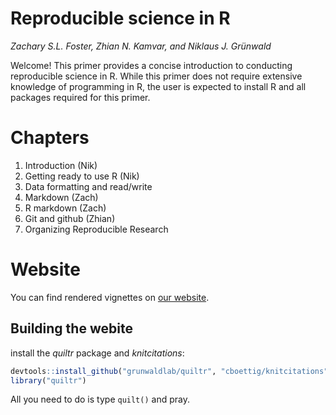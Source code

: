# Reproducible science in R

*Zachary S.L. Foster, Zhian N. Kamvar, and  Niklaus J. Gr&uuml;nwald*

Welcome! This primer provides a concise introduction to conducting reproducible science in R. While this primer does not require extensive knowledge of programming in R, the user is expected to install R and all packages required for this primer.

# Chapters

1. Introduction (Nik)
1. Getting ready to use R (Nik)
1. Data formatting and read/write
1. Markdown (Zach)
1. R markdown (Zach)
1. Git and github (Zhian)
1. Organizing Reproducible Research


# Website

You can find rendered vignettes on [our website](http://grunwaldlab.github.io/Reproducible-science-in-R/). 

## Building the webite

install the *quiltr* package and *knitcitations*:

```r
devtools::install_github("grunwaldlab/quiltr", "cboettig/knitcitations")
library("quiltr")
```

All you need to do is type `quilt()` and pray.
